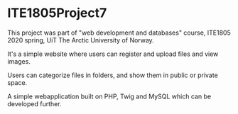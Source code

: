 # ITE1805Project7

This project was part of "web development and databases" course, ITE1805 2020 spring, UiT The Arctic University of Norway.

It's a simple website where users can register and upload files and view images.

Users can categorize files in folders, and show them in public or private space.

A simple webapplication built on PHP, Twig and MySQL which can be developed further.
